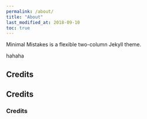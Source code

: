 ```yaml
---
permalink: /about/
title: "About"
last_modified_at: 2018-09-10
toc: true
---
```


Minimal Mistakes is a flexible two-column Jekyll theme. 

hahaha

## Credits

## Credits

### Credits
